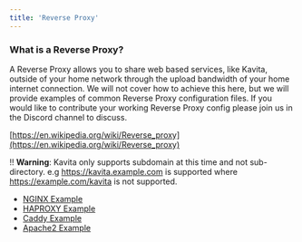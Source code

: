 ```yaml
---
title: 'Reverse Proxy'
---
```


### What is a Reverse Proxy?

A Reverse Proxy allows you to share web based services, like Kavita, outside of your home network through the upload bandwidth of your home internet connection. We will not cover how to achieve this here, but we will provide examples of common Reverse Proxy configuration files. If you would like to contribute your working Reverse Proxy config please join us in the Discord channel to discuss. 

[https://en.wikipedia.org/wiki/Reverse_proxy](https://en.wikipedia.org/wiki/Reverse_proxy)

!! **Warning**: Kavita only supports subdomain at this time and not sub-directory. e.g https://kavita.example.com is supported where https://example.com/kavita is not supported.

* [NGINX Example](https://wiki.kavitareader.com/install/reverse-proxy/nginx-example)
* [HAPROXY Example](https://wiki.kavitareader.com/install/reverse-proxy/haproxy-example)
* [Caddy Example](https://wiki.kavitareader.com/install/reverse-proxy/caddy-example)
* [Apache2 Example](https://wiki.kavitareader.com/install/reverse-proxy/apache2-example)